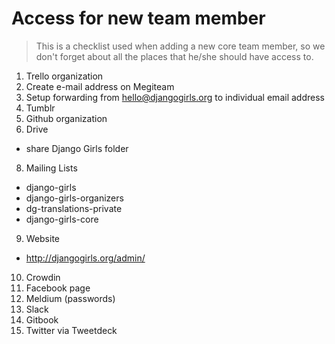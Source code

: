 # Access for new team member

> This is a checklist used when adding a new core team member, so we don't forget about all the places that he/she should have access to.

1. Trello organization
2. Create e-mail address on Megiteam
3. Setup forwarding from hello@djangogirls.org to individual email address
5. Tumblr
6. Github organization
7. Drive
 - share Django Girls folder
8. Mailing Lists
 - django-girls
 - django-girls-organizers
 - dg-translations-private
 - django-girls-core
9. Website
 - http://djangogirls.org/admin/
10. Crowdin
11. Facebook page
12. Meldium (passwords)
13. Slack
14. Gitbook
15. Twitter via Tweetdeck
